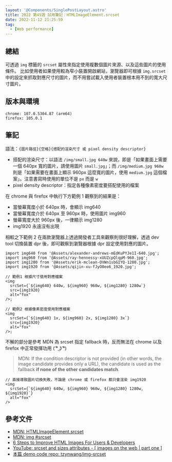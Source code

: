 ```yaml
---
layout: '@Components/SinglePostLayout.astro'
title: 2022 第45週 試用筆記：HTMLImageElement.srcset
date: 2022-11-12 21:25:59
tag:
  - [Web performance]
---
```


## 總結

可透過 `img` 標籤的 `srcset` 屬性來指定使用複數個圖片來源、以及這些圖片的使用條件。
比如使用者如果使用較為窄小裝置開啟網站，瀏覽器即可根據 `img.srcset` 中的設定來抓取對應尺寸的圖片，而不用嘗試載入使用者裝置根本用不到的寬大尺寸圖片。

## 版本與環境

```
chrome: 107.0.5304.87 (arm64)
firefox: 105.0.1
```

## 筆記

語法：`{圖片路徑}{空格}{搭配的渲染尺寸 或 pixel density descriptor}`

- 搭配的渲染尺寸：以語法 `/img/small.jpg 640w` 來說，即是「如果畫面上需要一個 640px 寬的圖片，請使用圖片 `small.jpg`」；而 `/img/medium.jpg 960w` 則是「如果需要在畫面上顯示 960px 這麼寬的圖片，使用 `medium.jpg` 這個檔案」。注意書寫時使用的單位不是 `px` 而是 `w`
- pixel density descriptor：指定各種像素密度要搭配使用的檔案

在 chrome 與 firefox 中執行下方範例 1 觀察到的結果是：

- 當螢幕寬度小於 640px 時，會顯示 img640
- 當螢幕寬度介於 640px 至 960px 時，使用圖片 img960
- 螢幕寬度大於 960px 後，一律顯示 img1280
- img1920 永遠沒有出現

相較之下範例 2 在兩款瀏覽器上透過開發者工具來觀察則很好理解，透過 dev tool 切換裝置 dpr 後，即可觀察到瀏覽器根據 dpr 設定使用對應的圖片。

```tsx
import img640 from '@Assets/alexander-andrews-mEdKuPYJe1I-640.jpg';
import img960 from '@Assets/ray-hennessy-xUUZcpQlqpM-960.jpg';
import img1280 from '@Assets/erik-mclean-OVWn1sbGIYQ-1280.jpg';
import img1920 from '@Assets/qijin-xu-fJyO0eo6_1920.jpg';

// 範例1 根據尺寸使用對應檔案
<img
  srcSet={`${img640} 640w, ${img960} 960w, ${img1280} 1280w`}
  src={img1920}
  alt="fox"
/>;

// 範例2 根據像素密度使用對應檔案
<img
  srcSet={`${img640} 1x, ${img960} 2x, ${img1280} 3x`}
  src={img1920}
  alt="fox"
/>;
```

不解的部分是參考 MDN 為 srcset 指定 fallback 時，反而無法在 chrome 以及 firefox 中正常發揮功用 ( ͡° ͜ʖ ͡°)

> MDN: If the condition descriptor is not provided (in other words, the image candidate provides only a URL), the candidate is used as the fallback **if none of the other candidates match**.

```tsx
// 直接導致圖片切換失敗，不論是 chrome 或 firefox 都只會渲染 img1920
<img
  srcSet={`${img640} 640w, ${img960} 960w, ${img1280} 1280w, ${img1920}`}
  alt="fox"
/>
```

## 參考文件

- [MDN: HTMLImageElement.srcset](https://developer.mozilla.org/en-US/docs/Web/API/HTMLImageElement/srcset)
- [MDN: img #srcset](https://developer.mozilla.org/en-US/docs/Web/HTML/Element/img#attr-srcset)
- [6 Steps to Improve HTML Images For Users & Developers](https://austingil.com/better-html-images/)
- [YouTube: srcset and sizes attributes - [ images on the web | part one ]](https://youtu.be/2QYpkrX2N48)
- [本篇 demo code repo: tzynwang/img-srcset](https://github.com/tzynwang/img-srcset)
